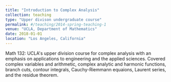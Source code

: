 ```yaml
---
title: "Introduction to Complex Analysis"
collection: teaching
type: "Upper divison undergraduate course"
permalink: #/teaching/2014-spring-teaching-1
venue: "UCLA, Department of Mathematics"
date: 2018-01-01
location: "Los Angeles, California"
---
```


Math 132: UCLA's upper division course for complex analysis with an emphasis on applications to engineering and the applied sciences. Covered complex variables and arithmetic, complex analytic and harmonic functions, branch cuts, contour integrals, Cauchy-Riemmann equaions, Laurent series, and the residue theorem.